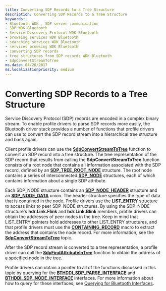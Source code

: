 ```yaml
---
title: Converting SDP Records to a Tree Structure
description: Converting SDP Records to a Tree Structure
keywords:
- Bluetooth WDK , SDP server communication
- SDP WDK Bluetooth
- Service Discovery Protocol WDK Bluetooth
- browsing services WDK Bluetooth
- searching services WDK Bluetooth
- services browsing WDK Bluetooth
- converting SDP records
- tree structures from SDP records WDK Bluetooth
- SdpConvertStreamToTree
ms.date: 04/20/2017
ms.localizationpriority: medium
---
```


# Converting SDP Records to a Tree Structure


Service Discovery Protocol (SDP) records are encoded in a complex binary stream. To enable profile drivers to parse SDP records more easily, the Bluetooth driver stack provides a number of functions that profile drivers can use to convert the SDP record stream into a hierarchical tree structure and back again.

Client profile drivers can use the [**SdpConvertStreamToTree**](/windows-hardware/drivers/ddi/bthsdpddi/nc-bthsdpddi-pconvertstreamtotree) function to convert an SDP record into a tree structure. The tree representation of the SDP record that results from calling the **SdpConvertStreamToTree** function consists of a root node that contains all information associated with the SDP record, defined by an [**SDP\_TREE\_ROOT\_NODE**](/windows-hardware/drivers/ddi/sdpnode/ns-sdpnode-_sdp_tree_root_node) structure. The root node contains a series of interconnected [**SDP\_NODE**](/windows-hardware/drivers/ddi/sdpnode/ns-sdpnode-_sdp_node) structures, each of which contains information about a single SDP attribute.

Each SDP\_NODE structure contains an [**SDP\_NODE\_HEADER**](/windows-hardware/drivers/ddi/sdpnode/ns-sdpnode-_sdp_node_header) structure and an [**SDP\_NODE\_DATA**](/windows-hardware/drivers/ddi/sdpnode/ns-sdpnode-_sdp_node_data) union. The header structure specifies the type of data that is contained in the node. Profile drivers use the [**LIST\_ENTRY**](/windows/win32/api/ntdef/ns-ntdef-list_entry) structure to access links to peer SDP\_NODE structures. By using the SDP\_NODE structure's **hdr.Link.Flink** and **hdr.Link.Blink** members, profile drivers can obtain the addresses of peer nodes in the tree. Keep in mind that LIST\_ENTRY pointers hold addresses to other LIST\_ENTRY structures, and that profile drivers must use the [**CONTAINING\_RECORD**](../kernel/mm-bad-pointer.md) macro to extract the address that contains the node record. For more information, see the [**SdpConvertStreamToTree**](/windows-hardware/drivers/ddi/bthsdpddi/nc-bthsdpddi-pconvertstreamtotree) topic.

After the SDP record stream is converted to a tree representation, a profile driver can call the [**SdpFindAttributeInTree**](/windows-hardware/drivers/ddi/sdplib/nf-sdplib-sdpfindattributeintree) function to obtain the address of a specified node in the tree.

Profile drivers can obtain a pointer to all of the functions discussed in this topic by querying for the [**BTHDDI\_SDP\_PARSE\_INTERFACE**](/windows-hardware/drivers/ddi/bthsdpddi/ns-bthsdpddi-_bthddi_sdp_parse_interface) and [**BTHDDI\_SDP\_NODE\_INTERFACE**](/windows-hardware/drivers/ddi/bthsdpddi/ns-bthsdpddi-_bthddi_sdp_node_interface) interfaces. For more information about how to query for these interfaces, see [Querying for Bluetooth Interfaces](querying-for-bluetooth-interfaces.md).

 

